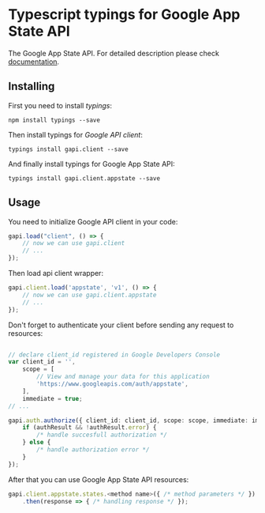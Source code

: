 # Typescript typings for Google App State API
The Google App State API.
For detailed description please check [documentation](https://developers.google.com/games/services/web/api/states).

## Installing

First you need to install *typings*:
```
npm install typings --save 
```

Then install typings for *Google API client*:
```
typings install gapi.client --save 
```

And finally install typings for Google App State API:
```
typings install gapi.client.appstate --save 
```

## Usage

You need to initialize Google API client in your code:
```typescript
gapi.load("client", () => { 
    // now we can use gapi.client
    // ... 
});
```

Then load api client wrapper:
```typescript
gapi.client.load('appstate', 'v1', () => {
    // now we can use gapi.client.appstate
    // ... 
});
```

Don't forget to authenticate your client before sending any request to resources:
```typescript

// declare client_id registered in Google Developers Console
var client_id = '',
    scope = [     
        // View and manage your data for this application
        'https://www.googleapis.com/auth/appstate',
    ],
    immediate = true;
// ...

gapi.auth.authorize({ client_id: client_id, scope: scope, immediate: immediate }, authResult => {
    if (authResult && !authResult.error) {
        /* handle succesfull authorization */
    } else {
        /* handle authorization error */
    }
});            
```

After that you can use Google App State API resources:

```typescript
gapi.client.appstate.states.<method name>({ /* method parameters */ })
    .then(response => { /* handling response */ });
```